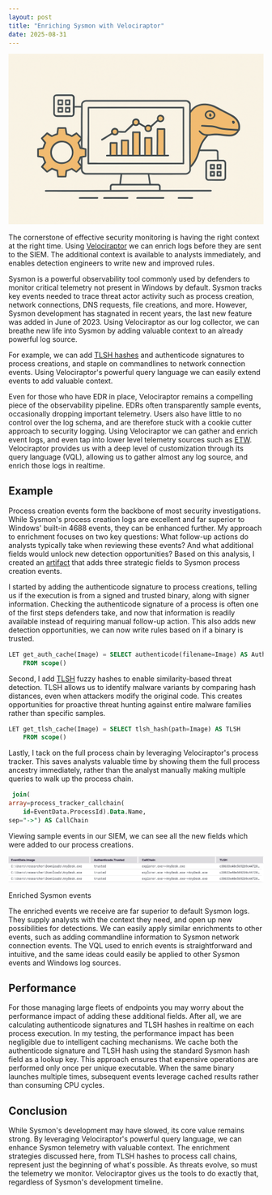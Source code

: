 ```yaml
---
layout: post
title: "Enriching Sysmon with Velociraptor"
date: 2025-08-31
---
```


<div class="centered-image">
  <img src="/assets/images/blog_image1.png" alt="">
</div>

The cornerstone of effective security monitoring is having the right context at the right time. Using [Velociraptor](https://docs.velociraptor.app/) we can enrich logs before they are sent to the SIEM. The additional context is available to analysts immediately, and enables detection engineers to write new and improved rules.

Sysmon is a powerful observability tool commonly used by defenders to monitor critical telemetry not present in Windows by default. Sysmon tracks key events needed to trace threat actor activity such as process creation, network connections, DNS requests, file creations, and more. However, Sysmon development has stagnated in recent years, the last new feature was added in June of 2023. Using Velociraptor as our log collector, we can breathe new life into Sysmon by adding valuable context to an already powerful log source.

For example, we can add [TLSH hashes](https://blog.ecapuano.com/p/the-role-of-fuzzy-hashes-in-security) and authenticode signatures to process creations, and staple on commandlines to network connection events. Using Velociraptor's powerful query language we can easily extend events to add valuable context.

Even for those who have EDR in place, Velociraptor remains a compelling piece of the observability pipeline. EDRs often transparently sample events, occasionally dropping important telemetry. Users also have little to no control over the log schema, and are therefore stuck with a cookie cutter approach to security logging. Using Velociraptor we can gather and enrich event logs, and even tap into lower level telemetry sources such as [ETW](https://docs.velociraptor.app/docs/gui/debugging/vql/plugins/etw/). Velociraptor provides us with a deep level of customization through its query language (VQL), allowing us to gather almost any log source, and enrich those logs in realtime.

## Example

Process creation events form the backbone of most security investigations. While Sysmon's process creation logs are excellent and far superior to Windows' built-in 4688 events, they can be enhanced further. My approach to enrichment focuses on two key questions: What follow-up actions do analysts typically take when reviewing these events? And what additional fields would unlock new detection opportunities? Based on this analysis, I created an [artifact](https://docs.velociraptor.app/exchange/artifacts/pages/windows.eventlogs.sysmonprocessenriched/) that adds three strategic fields to Sysmon process creation events.

I started by adding the authenticode signature to process creations, telling us if the execution is from a signed and trusted binary, along with signer information. Checking the authenticode signature of a process is often one of the first steps defenders take, and now that information is readily available instead of requiring manual follow-up action. This also adds new detection opportunities, we can now write rules based on if a binary is trusted.

```sql
LET get_auth_cache(Image) = SELECT authenticode(filename=Image) AS Authenticode
    FROM scope()
```

Second, I add [TLSH](https://tlsh.org/) fuzzy hashes to enable similarity-based threat detection. TLSH allows us to identify malware variants by comparing hash distances, even when attackers modify the original code. This creates opportunities for proactive threat hunting against entire malware families rather than specific samples.

```sql
LET get_tlsh_cache(Image) = SELECT tlsh_hash(path=Image) AS TLSH
    FROM scope()
```

Lastly, I tack on the full process chain by leveraging Velociraptor's process tracker. This saves analysts valuable time by showing them the full process ancestry immediately, rather than the analyst manually making multiple queries to walk up the process chain.

```sql
 join(
array=process_tracker_callchain(
    id=EventData.ProcessId).Data.Name,
sep="->") AS CallChain
```

Viewing sample events in our SIEM, we can see all the new fields which were added to our process creations.

<div class="centered-image">
  <img src="/assets/images/enriched_events.png" alt="Enriched Sysmon Events">
  <p>Enriched Sysmon events</p>
</div>

The enriched events we receive are far superior to default Sysmon logs. They supply analysts with the context they need, and open up new possibilities for detections. We can easily apply similar enrichments to other events, such as adding commandline information to Sysmon network connection events. The VQL used to enrich events is straightforward and intuitive, and the same ideas could easily be applied to other Sysmon events and Windows log sources.

## Performance

For those managing large fleets of endpoints you may worry about the performance impact of adding these additional fields. After all, we are calculating authenticode signatures and TLSH hashes in realtime on each process execution. In my testing, the performance impact has been negligible due to intelligent caching mechanisms. We cache both the authenticode signature and TLSH hash using the standard Sysmon hash field as a lookup key. This approach ensures that expensive operations are performed only once per unique executable. When the same binary launches multiple times, subsequent events leverage cached results rather than consuming CPU cycles. 

## Conclusion

While Sysmon's development may have slowed, its core value remains strong. By leveraging Velociraptor's powerful query language, we can enhance Sysmon telemetry with valuable context. The enrichment strategies discussed here, from TLSH hashes to process call chains, represent just the beginning of what's possible. As threats evolve, so must the telemetry we monitor. Velociraptor gives us the tools to do exactly that, regardless of Sysmon's development timeline.